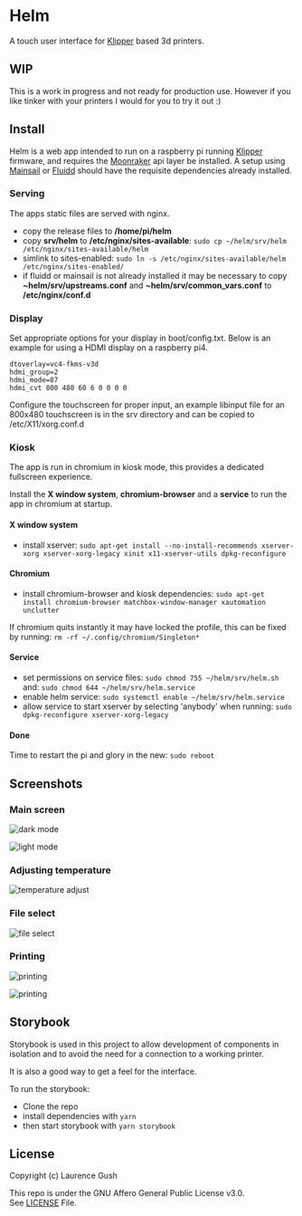 # Helm

A touch user interface for [Klipper](https://github.com/Klipper3d/klipper) based 3d printers.

## WIP
This is a work in progress and not ready for production use. However if you like tinker with your printers I would for you to try it out :)

## Install
Helm is a web app intended to run on a raspberry pi running [Klipper](https://github.com/Klipper3d/klipper) firmware, and requires the [Moonraker](https://github.com/Arksine/moonraker) api layer be installed.
A setup using [Mainsail](https://github.com/mainsail-crew/mainsail) or [Fluidd](https://github.com/fluidd-core/fluidd) should have the requisite dependencies already installed.

### Serving
The apps static files are served with nginx.

-   copy the release files to **/home/pi/helm**
-   copy **srv/helm** to **/etc/nginx/sites-available**: `sudo cp ~/helm/srv/helm /etc/nginx/sites-available/helm`
-   simlink to sites-enabled: `sudo ln -s /etc/nginx/sites-available/helm /etc/nginx/sites-enabled/`
-   if fluidd or mainsail is not already installed it may be necessary to copy **~helm/srv/upstreams.conf** and **~helm/srv/common_vars.conf** to **/etc/nginx/conf.d**

### Display
Set appropriate options for your display in boot/config.txt.
Below is an example for using a HDMI display on a raspberry pi4.

```
dtoverlay=vc4-fkms-v3d
hdmi_group=2
hdmi_mode=87
hdmi_cvt 800 480 60 6 0 0 0 0
```

Configure the touchscreen for proper input, an example libinput file for an 800x480 touchscreen is in the srv directory and can be copied to /etc/X11/xorg.conf.d

### Kiosk
The app is run in chromium in kiosk mode, this provides a dedicated fullscreen experience.

Install the **X window system**, **chromium-browser** and a **service** to run the app in chromium at startup.

#### X window system
-   install xserver: `sudo apt-get install --no-install-recommends xserver-xorg xserver-xorg-legacy xinit x11-xserver-utils dpkg-reconfigure`

#### Chromium
-   install chromium-browser and kiosk dependencies: `sudo apt-get install chromium-browser matchbox-window-manager xautomation unclutter`

If chromium quits instantly it may have locked the profile, this can be fixed by running: `rm -rf ~/.config/chromium/Singleton*`

#### Service
-   set permissions on service files: `sudo chmod 755 ~/helm/srv/helm.sh` and: `sudo chmod 644 ~/helm/srv/helm.service`
-   enable helm service: `sudo systemctl enable ~/helm/srv/helm.service`
-   allow service to start xserver by selecting 'anybody' when running: `sudo dpkg-reconfigure xserver-xorg-legacy`

#### Done
Time to restart the pi and glory in the new: `sudo reboot`

## Screenshots

### Main screen
![dark mode](./screenshots/printer.png)

![light mode](./screenshots/printer-landscape.png)

### Adjusting temperature
![temperature adjust](./screenshots/printer-temperature-adjust.png)

### File select
![file select](./screenshots/printer-file-select.png)

### Printing
![printing](./screenshots/printer-printing-landscape.png)

![printing](./screenshots/printer-paused.png)

## Storybook
Storybook is used in this project to allow development of components in isolation and to avoid the need for a connection to a working printer.

It is also a good way to get a feel for the interface.

To run the storybook:
-   Clone the repo
-   install dependencies with `yarn`
-   then start storybook with `yarn storybook`

## License
Copyright (c) Laurence Gush

This repo is under the GNU Affero General Public License v3.0.<br>
See [LICENSE](https://github.com/LaurenceGGush/Helm/blob/main/LICENSE) File.